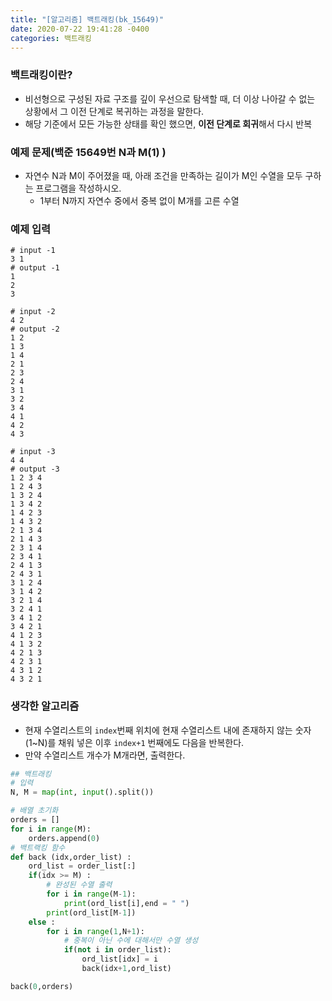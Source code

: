 ```yaml
---
title: "[알고리즘] 백트래킹(bk_15649)"
date: 2020-07-22 19:41:28 -0400
categories: 백트래킹
---
```


### 백트래킹이란?
- 비선형으로 구성된 자료 구조를 깊이 우선으로 탐색할 때, 더 이상 나아갈 수 없는 상황에서 그 이전 단계로 복귀하는 과정을 말한다.
- 해당 기준에서 모든 가능한 상태를 확인 했으면, **이전 단계로 회귀**해서 다시 반복

### 예제 문제(백준 15649번 N과 M(1) )
- 자연수 N과 M이 주어졌을 때, 아래 조건을 만족하는 길이가 M인 수열을 모두 구하는 프로그램을 작성하시오.
    - 1부터 N까지 자연수 중에서 중복 없이 M개를 고른 수열

### 예제 입력

```
# input -1 
3 1
# output -1
1
2
3
```
```
# input -2 
4 2
# output -2
1 2
1 3
1 4
2 1
2 3
2 4
3 1
3 2
3 4
4 1
4 2
4 3
```
```
# input -3
4 4
# output -3
1 2 3 4
1 2 4 3
1 3 2 4
1 3 4 2
1 4 2 3
1 4 3 2
2 1 3 4
2 1 4 3
2 3 1 4
2 3 4 1
2 4 1 3
2 4 3 1
3 1 2 4
3 1 4 2
3 2 1 4
3 2 4 1
3 4 1 2
3 4 2 1
4 1 2 3
4 1 3 2
4 2 1 3
4 2 3 1
4 3 1 2
4 3 2 1
```

### 생각한 알고리즘
- 현재 수열리스트의 ```index```번째 위치에 현재 수열리스트 내에 존재하지 않는 숫자(1~N)를 채워 넣은 이후 ```index+1``` 번째에도 다음을 반복한다.
- 만약 수열리스트 개수가 M개라면, 출력한다.

```python
## 백트래킹
# 입력
N, M = map(int, input().split())

# 배열 초기화
orders = []
for i in range(M):
    orders.append(0)
# 백트랙킹 함수
def back (idx,order_list) :
    ord_list = order_list[:]
    if(idx >= M) :
        # 완성된 수열 출력
        for i in range(M-1):
            print(ord_list[i],end = " ")
        print(ord_list[M-1])
    else :
        for i in range(1,N+1):
            # 중복이 아닌 수에 대해서만 수열 생성
            if(not i in order_list):
                ord_list[idx] = i
                back(idx+1,ord_list)

back(0,orders)

```